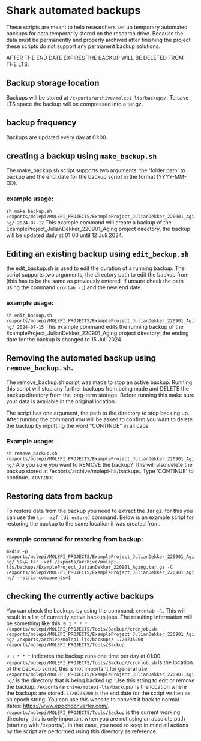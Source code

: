 # Shark automated backups
These scripts are meant to help researchers set up temporary automated backups for data temporarily stored on the research drive. Because the data must be permanently and properly archived after finishing the project these scripts do not support any permanent backup solutions. 

AFTER THE END DATE EXPIRES THE BACKUP WILL BE DELETED FROM THE LTS.

## Backup storage location
Backups will be stored at `/exports/archive/molepi-lts/backups/`. To save LTS space the backup will be compressed into a tar.gz.

## backup frequency
Backups are updated every day at 01:00. 

## creating a backup using `make_backup.sh`
The make_backup.sh script supports two arguments: the 'folder path' to backup and the end_date for the backup script in the format (YYYY-MM-DD).

### example usage:
`sh make_backup.sh /exports/molepi/MOLEPI_PROJECTS/ExampleProject_JulianDekker_220901_Aging/ 2024-07-12`
This example command will create a backup of the ExampleProject_JulianDekker_220901_Aging project directory, the backup will be updated daily at 01:00 until 12 Juli 2024. 

## Editing an existing backup using `edit_backup.sh`
the edit_backup.sh is used to edit the duration of a running backup. The script supports two arguments, the directory path to edit the backup from (this has to be the same as previously entered, if unsure check the path using the command `crontab -l`) and the new end date. 

### example usage:
`sh edit_backup.sh /exports/molepi/MOLEPI_PROJECTS/ExampleProject_JulianDekker_220901_Aging/ 2024-07-15`
This example command edits the running backup of the ExampleProject_JulianDekker_220901_Aging project directory, the ending date for the backup is changed to 15 Juli 2024.

## Removing the automated backup using `remove_backup.sh`.
The remove_backup.sh script was made to stop an active backup. Running this script will stop any further backups from being made and DELETE the backup directory from the long-term storage. Before running this make sure your data is available in the original location. 

The script has one argument, the path to the directory to stop backing up. After running the command you will be asked to confirm you want to delete the backup by inputting the word "CONTINUE" in all caps.

### Example usage:
`sh remove_backup.sh /exports/molepi/MOLEPI_PROJECTS/ExampleProject_JulianDekker_220901_Aging/`
Are you sure you want to REMOVE the backup? This will also delete the backup stored at /exports/archive/molepi-lts/backups. Type 'CONTINUE' to continue.. `CONTINUE`

## Restoring data from backup
To restore data from the backup you need to extract the .tar.gz. for this you can use the `tar -xzf [directory]` command. Below is an example script for restoring the backup to the same location it was created from. 

### example command for restoring from backup:
`mkdir -p /exports/molepi/MOLEPI_PROJECTS/ExampleProject_JulianDekker_220901_Aging/ \&\& tar -xzf /exports/archive/molepi-lts/backups/ExampleProject_JulianDekker_220901_Aging.tar.gz -C /exports/molepi/MOLEPI_PROJECTS/ExampleProject_JulianDekker_220901_Aging/ --strip-components=1 `

## checking the currently active backups
You can check the backups by using the command: `crontab -l`. This will result in a list of currently active backup jobs. The resulting information will be something like this:
`0 1 * * * /exports/molepi/MOLEPI_PROJECTS/Tools/Backup//cronjob.sh /exports/molepi/MOLEPI_PROJECTS/ExampleProject_JulianDekker_220901_Aging/ /exports/archive/molepi-lts/backups/ 1720735200 /exports/molepi/MOLEPI_PROJECTS/Tools/Backup`

`0 1 * * *` indicates the backup runs one time per day at 01:00.
`/exports/molepi/MOLEPI_PROJECTS/Tools/Backup//cronjob.sh` is the location of the backup script, this is not important for general use. 
`/exports/molepi/MOLEPI_PROJECTS/ExampleProject_JulianDekker_220901_Aging/` is the directory that is being backed up. Use this string to edit or remove the backup. 
`/exports/archive/molepi-lts/backups/` is the location where the backups are stored. 
`1720735200` is the end date for the script written as an epoch string. You can use this website to convert it back to normal dates: https://www.epochconverter.com/. 
`/exports/molepi/MOLEPI_PROJECTS/Tools/Backup` is the current working directory, this is only important when you are not using an absolute path (starting with /exports/). In that case, you need to keep in mind all actions by the script are performed using this directory as reference. 

